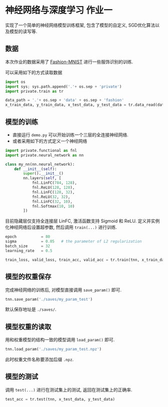 # 神经网络与深度学习 作业一

实现了一个简单的神经网络模型训练框架, 包含了模型的自定义, SGD优化算法以及模型的读写等.

## 数据

本次作业的数据采用了 [Fashion-MNIST](https://github.com/zalandoresearch/fashion-mnist) 进行一些服饰识别的训练.

可以采用如下的方式读取数据

```python
import os
import sys; sys.path.append('.'+ os.sep + 'private')
import private.train as tr

data_path = '.'+ os.sep + 'data' + os.sep + 'fashion'
x_train_data, y_train_data, x_test_data, y_test_data = tr.data_read(data_path=data_path, capacity=2048)
```

## 模型的训练

* 直接运行 `demo.py` 可以开始训练一个三层的全连接神经网络.
* 或者采用如下的方式定义一个神经网络
  
```python
import private.functional as fnl
import private.neural_network as nn

class my_nn(nn.neural_network):
    def __init__(self):
        super().__init__()
        nn.layers(self, [
            fnl.LinFC(784, 128),
            fnl.ReLU(128, 128),
            fnl.LinFC(128, 32),
            fnl.ReLU(32, 32),
            fnl.LinFC(32, 10),
            fnl.Softmax(10, 10)
        ])
```

目前隐藏层仅支持全连接层 LinFC, 激活函数支持 Sigmoid 和 ReLU. 定义并实例化神经网络后设置超参数, 然后调用 `train(...)` 进行训练.

```python
epoch           = 80
sigma           = 0.05   # the parameter of L2 regularization
batch_size      = 32
learning_rate   = 0.5

train_loss, valid_loss, train_acc, valid_acc = tr.train(tnn, x_train_data, y_train_data, 10 , batch_size, epoch, sigma=sigma, lr=learning_rate)
```

## 模型的权重保存

完成神经网络的训练后, 对模型直接调用 `save_param()` 即可.

```python
tnn.save_param('./saves/my_param_test')
```

默认保存地址是 `./saves/`.

## 模型权重的读取

用和权重模型的结构一致的模型调用 `load_param()` 即可.

```python
tnn.load_param('./saves/my_param_test.npz')
```

此时权重文件名称要添加后缀 `.npz`.

## 模型的测试

调用 `test(...)` 进行在测试集上的测试, 返回在测试集上的正确率.

```python
test_acc = tr.test(tnn, x_test_data, y_test_data)
```
